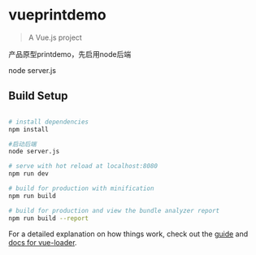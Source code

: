 # vueprintdemo

> A Vue.js project

产品原型printdemo，先启用node后端

node server.js

## Build Setup

``` bash

# install dependencies
npm install

#启动后端
node server.js

# serve with hot reload at localhost:8080
npm run dev

# build for production with minification
npm run build

# build for production and view the bundle analyzer report
npm run build --report
```

For a detailed explanation on how things work, check out the [guide](http://vuejs-templates.github.io/webpack/) and [docs for vue-loader](http://vuejs.github.io/vue-loader).
